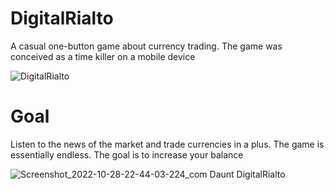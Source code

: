 # DigitalRialto
A casual one-button game about currency trading. The game was conceived as a time killer on a mobile device

![DigitalRialto](https://user-images.githubusercontent.com/61661965/198719709-dde78e77-3c09-433f-a01f-f00d33c7cfa0.jpg)

# Goal
Listen to the news of the market and trade currencies in a plus. The game is essentially endless. The goal is to increase your balance

![Screenshot_2022-10-28-22-44-03-224_com Daunt DigitalRialto](https://user-images.githubusercontent.com/61661965/198719758-f29a17f3-7f36-4a09-b89b-c797489bd80c.jpg)
